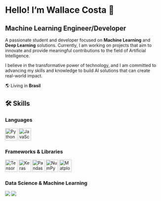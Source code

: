 # Hello! I’m Wallace Costa 👋

## **Machine Learning Engineer/Developer**

A passionate student and developer focused on **Machine Learning** and **Deep Learning** solutions. Currently, I am working on projects that aim to innovate and provide meaningful contributions to the field of Artificial Intelligence.

I believe in the transformative power of technology, and I am committed to advancing my skills and knowledge to build AI solutions that can create real-world impact.

🌎 Living in **Brasil**

## 🛠️ Skills

### **Languages**
<p>
  <img src="https://cdn.jsdelivr.net/gh/devicons/devicon/icons/python/python-original.svg" width="40" height="40" alt="Python"/>
  <img src="https://cdn.jsdelivr.net/gh/devicons/devicon/icons/javascript/javascript-original.svg" width="40" height="40" alt="JavaScript"/>
</p>

### **Frameworks & Libraries**
<p>
  <img src="https://cdn.jsdelivr.net/gh/devicons/devicon/icons/tensorflow/tensorflow-original.svg" width="40" height="40" alt="TensorFlow"/>
  <img src="https://cdn.jsdelivr.net/gh/devicons/devicon/icons/keras/keras-original.svg" width="40" height="40" alt="Keras"/>
  <img src="https://cdn.jsdelivr.net/gh/devicons/devicon/icons/pandas/pandas-original.svg" width="40" height="40" alt="Pandas"/>
  <img src="https://cdn.jsdelivr.net/gh/devicons/devicon/icons/numpy/numpy-original.svg" width="40" height="40" alt="NumPy"/>
  <img src="https://cdn.jsdelivr.net/gh/devicons/devicon/icons/matplotlib/matplotlib-original.svg" width="40" height="40" alt="Matplotlib"/>
</p>

### **Data Science & Machine Learning**
<p>
  <img src="https://img.shields.io/badge/Scikit--learn-F7931E?style=for-the-badge&logo=scikit-learn&logoColor=white"/>
  <img src="https://img.shields.io/badge/Seaborn-3776AB?style=for-the-badge&logo=python&logoColor=white"/>
</p>

